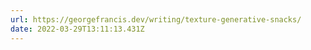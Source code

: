 ```yaml
---
url: https://georgefrancis.dev/writing/texture-generative-snacks/
date: 2022-03-29T13:11:13.431Z
---
```

